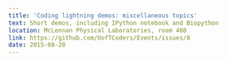 ```yaml
---
title: 'Coding lightning demos: miscellaneous topics'
text: Short demos, including IPython notebook and Biopython
location: McLennan Physical Laboratories, room 408
link: https://github.com/UofTCoders/Events/issues/8
date: 2015-08-20
---
```

